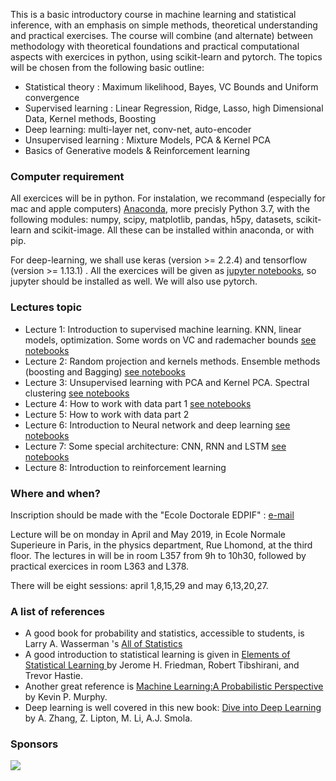 This is a basic introductory course in machine learning and statistical inference, with an emphasis on simple methods, theoretical understanding and practical exercises. The course will combine (and alternate) between methodology with theoretical foundations and practical computational aspects with exercices in python, using scikit-learn and pytorch. The topics will be chosen from the following basic outline:

* Statistical theory : Maximum likelihood, Bayes, VC Bounds and Uniform convergence
* Supervised learning : Linear Regression, Ridge, Lasso, high Dimensional Data, Kernel methods, Boosting 
* Deep learning: multi-layer net, conv-net, auto-encoder
* Unsupervised learning : Mixture Models, PCA & Kernel PCA
* Basics of Generative models & Reinforcement learning

### Computer requirement

All exercices will be in python. For instalation, we recommand
(especially for mac and apple computers) [Anaconda](http://anaconda.org), more precisly
Python 3.7, with the following modules: numpy, scipy, matplotlib,
pandas, h5py, datasets, scikit-learn and scikit-image. All these can be installed
within anaconda, or with pip. 

For deep-learning, we shall use keras (version >= 2.2.4) and tensorflow (version >= 1.13.1) . All the exercices will be given as <a href="https://jupyter.org/install">jupyter notebooks</a>, so jupyter should be installed as well. We will also use pytorch.

### Lectures topic

* Lecture 1: Introduction to supervised machine learning. KNN, linear models, optimization. Some words on VC and rademacher  bounds [see notebooks](https://github.com/sphinxteam/mlcourse_2019/tree/master/lec1)
* Lecture 2: Random projection and kernels methods. Ensemble methods (boosting and Bagging) [see notebooks](https://github.com/sphinxteam/mlcourse_2019/tree/master/lec2)
* Lecture 3: Unsupervised learning with PCA and Kernel PCA. Spectral clustering
[see notebooks](https://github.com/sphinxteam/mlcourse_2019/tree/master/lec3)
* Lecture 4: How to work with	data part 1
[see notebooks](https://github.com/sphinxteam/mlcourse_2019/tree/master/lec4)
* Lecture 5: How to work with data part 2
* Lecture 6: Introduction to Neural network and deep learning [see notebooks](https://github.com/sphinxteam/mlcourse_2019/tree/master/lec6)
* Lecture 7: Some special architecture: CNN, RNN and LSTM [see notebooks](https://github.com/sphinxteam/mlcourse_2019/tree/master/lec7)
* Lecture 8: Introduction to reinforcement learning

### Where and when?

Inscription should be made with the "Ecole Doctorale EDPIF" : [e-mail](<edpif.psl@edpif.org>)

Lecture will be on monday in April and May 2019, in Ecole Normale Superieure in Paris, in the physics department, Rue Lhomond, at the third floor. The lectures in will be in room  L357 from  9h to 10h30, followed by practical exercices in room L363 and L378.

There will be eight sessions: april 1,8,15,29 and may  6,13,20,27.

### A list of references

* A good book for probability and statistics, accessible to students, is Larry A. Wasserman 's <a href="https://www.ic.unicamp.br/~wainer/cursos/1s2013/ml/livro.pdf">All of Statistics</a>
* A good introduction to statistical learning is given in <a href="https://web.stanford.edu/~hastie/ElemStatLearn/">Elements of Statistical Learning </a> by Jerome H. Friedman, Robert Tibshirani, and Trevor Hastie.
* Another great reference is <a href="https://www.amazon.com/Machine-Learning-Probabilistic-Perspective-Computation/dp/0262018020">Machine Learning:A Probabilistic Perspective<a/> by Kevin P. Murphy.
* Deep learning is well covered in this new book:
<a href="http://d2l.ai/">Dive into Deep Learning<a/> by A. Zhang, Z. Lipton, M. Li, A.J. Smola. 
  
### Sponsors

 ![](http://www.fondation-cfm.fr/contents/themes/CFM/img/export/logo_CFM.png)
